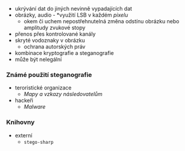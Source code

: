 - ukrývání dat do jiných nevinně vypadajících dat
- obrázky, audio - *využití LSB v každém *pixelu*
	- okem či uchem nepostřehnutelná změna odstínu obrázku nebo amplitudy zvukové stopy
- přenos přes kontrolované kanály
- skryté vodoznaky v obrázku
	- ochrana autorských práv
- kombinace kryptografie a steganografie
- může být nelegální
### Známé použití steganografie
- teroristické organizace
	- *Mapy a vzkazy následovatelům*
- hackeři
	- *Malware*
### Knihovny
- externí
	- `stego-sharp`